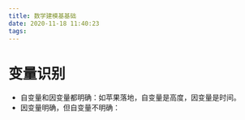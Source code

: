 ```yaml
---
title: 数学建模基基础
date: 2020-11-18 11:40:23
tags:
---
```


# 变量识别

* 自变量和因变量都明确：如苹果落地，自变量是高度，因变量是时间。
* 因变量明确，但自变量不明确：
